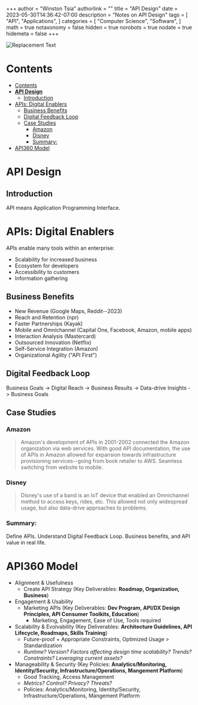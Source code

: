 +++
author = "Winston Tsia"
authorlink = ""
title = "API Design"
date = 2023-05-30T14:36:42-07:00
description = "Notes on API Design"
tags = [
    "API",
    "Applications",
]
categories = [
    "Computer Science",
    "Software",
]
math = true
notaxonomy = false
hidden = true
norobots = true
nodate = true
hidemeta = false
+++

![Replacement Text](/rover/img/<topic>/<image>.png)

# Contents
- [Contents](#contents)
- [**API Design**](#api-design)
  - [Introduction](#introduction)
- [APIs: Digital Enablers](#apis-digital-enablers)
  - [Business Benefits](#business-benefits)
  - [Digital Feedback Loop](#digital-feedback-loop)
  - [Case Studies](#case-studies)
    - [Amazon](#amazon)
    - [Disney](#disney)
    - [Summary:](#summary)
- [API360 Model](#api360-model)

# **API Design**
## Introduction
API means Application Programming Interface.

# APIs: Digital Enablers
APIs enable many tools within an enterprise:
- Scalability for increased business
- Ecosystem for developers
- Accessibility to customers
- Information gathering

## Business Benefits
- New Revenue (Google Maps, Reddit--2023)
- Reach and Retention (npr)
- Faster Partnerships (Kayak)
- Mobile and Omnichannel (Capital One, Facebook, Amazon, mobile apps)
- Interaction Analysis (Mastercard)
- Outsourced Innovation (Netflix)
- Self-Service Integration (Amazon)
- Organizational Agility ("API First")

## Digital Feedback Loop
Business Goals -> Digital Reach -> Business Results -> Data-drive Insights -> Business Goals

## Case Studies
### Amazon
>Amazon's development of APIs in 2001-2002 connected the Amazon organization via web services. With good API documentation, the use of APIs in Amazon allowed for expansion towards infrastructure provisioning services--going from book retailer to AWS. Seamless switching from website to mobile.

### Disney
>Disney's use of a band is an IoT device that enabled an Omnichannel method to access keys, rides, etc. This allowed not only widespread usage, but also data-drive approaches to problems.

### Summary:
Define APIs. Understand Digital Feedback Loop. Business benefits, and API value in real life.

# API360 Model
- Alignment & Usefulness
  - Create API Strategy (Key Deliverables: **Roadmap, Organization, Business**)
- Engagement & Usability
  - Marketing APIs (Key Deliverables: **Dev Program, API/DX Design Principles, API Consumer Toolkits, Education**)
    - Marketing, Engagement, Ease of Use, Tools required
- Scalability & Evolvability (Key Deliverables: **Architecture Guidelines, API Lifecycle, Roadmaps, Skills Training**)
  - Future-proof + Appropriate Constraints, Optimized Usage > Standardization
  - *Runtime? Version? Factors affecting design time scalability? Trends? Constraints? Leveraging current assets?*
- Manageability & Security (Key Policies: **Analytics/Monitoring, Identity/Security, Infrastructure/Operations, Mangement Platform**)
  - Good Tracking, Access Management
  - *Metrics? Control? Privacy? Threats?*
  - Policies: Analytics/Monitoring, Identity/Security, Infrastructure/Operations, Mangement Platform